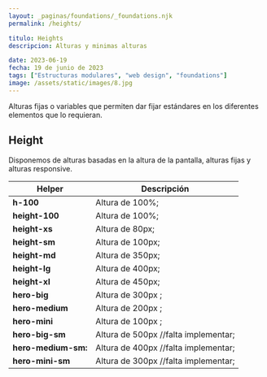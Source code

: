 ```yaml
---
layout: _paginas/foundations/_foundations.njk
permalink: /heights/

titulo: Heights
descripcion: Alturas y minimas alturas

date: 2023-06-19
fecha: 19 de junio de 2023
tags: ["Estructuras modulares", "web design", "foundations"]
image: /assets/static/images/8.jpg
---
```


Alturas fijas o variables que permiten dar fijar estándares en los diferentes elementos que lo requieran.

## Height

Disponemos de alturas basadas en la altura de la pantalla, alturas fijas y alturas responsive.

| Helper              | Descripción                          |
| ------------------- | ------------------------------------ |
| **h-100**           | Altura de 100%;                      |
| **height-100**      | Altura de 100%;                      |
| **height-xs**       | Altura de 80px;                      |
| **height-sm**       | Altura de 100px;                     |
| **height-md**       | Altura de 350px;                     |
| **height-lg**       | Altura de 400px;                     |
| **height-xl**       | Altura de 450px;                     |
| **hero-big**        | Altura de 300px ;                    |
| **hero-medium**     | Altura de 200px ;                    |
| **hero-mini**       | Altura de 100px ;                    |
| **hero-big-sm**     | Altura de 500px //falta implementar; |
| **hero-medium-sm:** | Altura de 400px //falta implementar; |
| **hero-mini-sm**    | Altura de 300px //falta implementar; |
